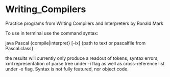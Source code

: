 # Writing_Compilers
Practice programs from Writing Compilers and Interpreters by Ronald Mark

To use in terminal use the command syntax:

java Pascal {compile|interpret} [-ix] {path to text or pascalfile from Pascal.class}

the results will currently only produce a readout of tokens, syntax errors, xml representation of parse tree under -i flag
as well as cross-reference list under -x flag.
Syntax is not fully featured, nor object code.
